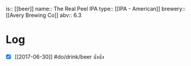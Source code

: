 is:: [[beer]]
name:: The Real Peel IPA
type:: [[IPA - American]]
brewery:: [[Avery Brewing Co]]
abv:: 6.3

# Log
- [x] [[2017-06-30]] #do/drink/beer 👍👍
